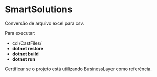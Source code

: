 # SmartSolutions

Conversão de arquivo excel para csv.

Para executar:

- cd /CastFiles/
- **dotnet restore**
- **dotnet build**
- **dotnet run**

Certificar se o projeto está utilizando BusinessLayer como referência.

